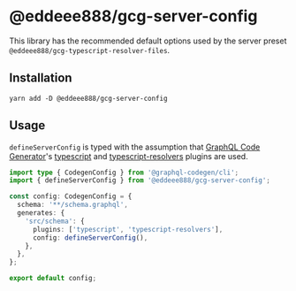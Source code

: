 # @eddeee888/gcg-server-config

This library has the recommended default options used by the server preset `@eddeee888/gcg-typescript-resolver-files`.

## Installation

```shell
yarn add -D @eddeee888/gcg-server-config
```

## Usage

`defineServerConfig` is typed with the assumption that [GraphQL Code Generator](https://the-guild.dev/graphql/codegen)'s [typescript](https://the-guild.dev/graphql/codegen/plugins/typescript/typescript) and [typescript-resolvers](https://the-guild.dev/graphql/codegen/plugins/typescript/typescript-resolvers) plugins are used.

```ts
import type { CodegenConfig } from '@graphql-codegen/cli';
import { defineServerConfig } from '@eddeee888/gcg-server-config';

const config: CodegenConfig = {
  schema: '**/schema.graphql',
  generates: {
    'src/schema': {
      plugins: ['typescript', 'typescript-resolvers'],
      config: defineServerConfig(),
    },
  },
};

export default config;
```
